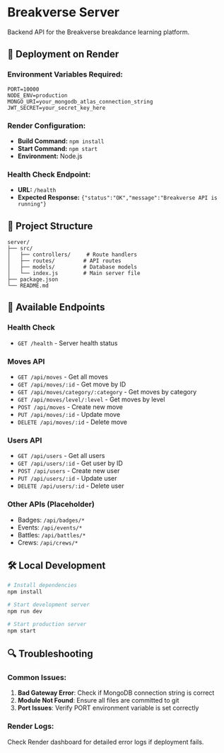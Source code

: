 # Breakverse Server

Backend API for the Breakverse breakdance learning platform.

## 🚀 Deployment on Render

### Environment Variables Required:

```
PORT=10000
NODE_ENV=production
MONGO_URI=your_mongodb_atlas_connection_string
JWT_SECRET=your_secret_key_here
```

### Render Configuration:

- **Build Command:** `npm install`
- **Start Command:** `npm start`
- **Environment:** Node.js

### Health Check Endpoint:

- **URL:** `/health`
- **Expected Response:** `{"status":"OK","message":"Breakverse API is running"}`

## 📁 Project Structure

```
server/
├── src/
│   ├── controllers/     # Route handlers
│   ├── routes/         # API routes
│   ├── models/         # Database models
│   └── index.js        # Main server file
├── package.json
└── README.md
```

## 🔧 Available Endpoints

### Health Check
- `GET /health` - Server health status

### Moves API
- `GET /api/moves` - Get all moves
- `GET /api/moves/:id` - Get move by ID
- `GET /api/moves/category/:category` - Get moves by category
- `GET /api/moves/level/:level` - Get moves by level
- `POST /api/moves` - Create new move
- `PUT /api/moves/:id` - Update move
- `DELETE /api/moves/:id` - Delete move

### Users API
- `GET /api/users` - Get all users
- `GET /api/users/:id` - Get user by ID
- `POST /api/users` - Create new user
- `PUT /api/users/:id` - Update user
- `DELETE /api/users/:id` - Delete user

### Other APIs (Placeholder)
- Badges: `/api/badges/*`
- Events: `/api/events/*`
- Battles: `/api/battles/*`
- Crews: `/api/crews/*`

## 🛠️ Local Development

```bash
# Install dependencies
npm install

# Start development server
npm run dev

# Start production server
npm start
```

## 🔍 Troubleshooting

### Common Issues:

1. **Bad Gateway Error**: Check if MongoDB connection string is correct
2. **Module Not Found**: Ensure all files are committed to git
3. **Port Issues**: Verify PORT environment variable is set correctly

### Render Logs:

Check Render dashboard for detailed error logs if deployment fails. 